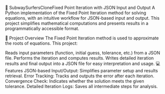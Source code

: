 📐 SubwaySurfersCloneFixed Point Iteration with JSON Input and Output
A Python implementation of the Fixed Point Iteration method for solving equations, with an intuitive workflow for JSON-based input and output. This project simplifies mathematical computations and presents results in a programmatically accessible format.

📝 Project Overview
The Fixed Point Iteration method is used to approximate the roots of equations. This project:

Reads input parameters (function, initial guess, tolerance, etc.) from a JSON file.
Performs the iteration and computes results.
Writes detailed iteration results and final output into a JSON file for easy interpretation and usage.
💻 Features
JSON-based Input/Output: Simplifies parameter setup and results retrieval.
Error Tracking: Tracks and outputs the error after each iteration.
Convergence Check: Indicates whether the solution meets the given tolerance.
Detailed Iteration Logs: Saves all intermediate steps for analysis.
